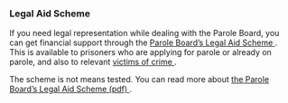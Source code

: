 ###  **Legal Aid Scheme**

If you need legal representation while dealing with the Parole Board, you can
get financial support through the [ Parole Board’s Legal Aid Scheme
](https://www.gov.ie/en/publication/ccef5-parole-board-legal-aid-scheme/) .
This is available to prisoners who are applying for parole or already on
parole, and also to relevant [ victims of crime
](https://www.citizensinformation.ie/en/justice/victims-of-crime/) .

The scheme is not means tested. You can read more about [ the Parole Board’s
Legal Aid Scheme (pdf)
](https://www.gov.ie/pdf/?file=https://assets.gov.ie/236154/792ede63-d49b-443e-ae49-499852afe1a8.pdf#page=null)
.
